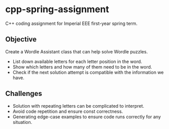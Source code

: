 # cpp-spring-assignment
C++ coding assignment for Imperial EEE first-year spring term.

## Objective
Create a Wordle Assistant class that can help solve Wordle puzzles.
- List down available letters for each letter position in the word.
- Show which letters and how many of them need to be in the word.
- Check if the next solution attempt is compatible with the information we have.

## Challenges
- Solution with repeating letters can be complicated to interpret.
- Avoid code repetition and ensure const correctness.
- Generating edge-case examples to ensure code runs correctly for any situation.

